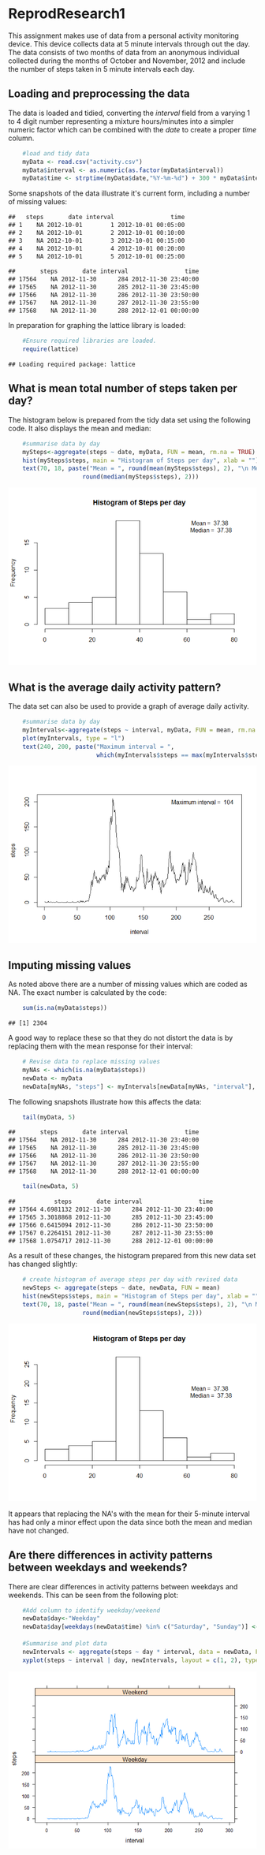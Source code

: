 # ReprodResearch1
This assignment makes use of data from a personal activity monitoring device. This device collects data at 5 minute intervals through out the day. The data consists of two months of data from an anonymous individual collected during the months of October and November, 2012 and include the number of steps taken in 5 minute intervals each day.

## Loading and preprocessing the data
The data is loaded and tidied, converting the *interval* field from a varying 1 to 4 digit number representing a mixture hours/minutes into a simpler numeric factor which can be combined with the *date* to create a proper *time* column.


```r
    #load and tidy data
    myData <- read.csv("activity.csv")
    myData$interval <- as.numeric(as.factor(myData$interval))
    myData$time <- strptime(myData$date,"%Y-%m-%d") + 300 * myData$interval
```

Some snapshots of the data illustrate it's current form, including a number of missing values:


```
##   steps       date interval                time
## 1    NA 2012-10-01        1 2012-10-01 00:05:00
## 2    NA 2012-10-01        2 2012-10-01 00:10:00
## 3    NA 2012-10-01        3 2012-10-01 00:15:00
## 4    NA 2012-10-01        4 2012-10-01 00:20:00
## 5    NA 2012-10-01        5 2012-10-01 00:25:00
```

```
##       steps       date interval                time
## 17564    NA 2012-11-30      284 2012-11-30 23:40:00
## 17565    NA 2012-11-30      285 2012-11-30 23:45:00
## 17566    NA 2012-11-30      286 2012-11-30 23:50:00
## 17567    NA 2012-11-30      287 2012-11-30 23:55:00
## 17568    NA 2012-11-30      288 2012-12-01 00:00:00
```

In preparation for graphing the lattice library is loaded:

```r
    #Ensure required libraries are loaded.
    require(lattice)
```

```
## Loading required package: lattice
```

## What is mean total number of steps taken per day?
The histogram below is prepared from the tidy data set using the following code.  It also displays the mean and median: 


```r
    #summarise data by day
    mySteps<-aggregate(steps ~ date, myData, FUN = mean, rm.na = TRUE)
    hist(mySteps$steps, main = "Histogram of Steps per day", xlab = "")  
    text(70, 18, paste("Mean = ", round(mean(mySteps$steps), 2), "\n Median = ", 
                     round(median(mySteps$steps), 2)))
```

![](PA1_template_files/figure-html/unnamed-chunk-4-1.png) 

## What is the average daily activity pattern?
The data set can also be used to provide a graph of average daily activity.

```r
    #summarise data by day
    myIntervals<-aggregate(steps ~ interval, myData, FUN = mean, rm.na = TRUE)
    plot(myIntervals, type = "l")  
    text(240, 200, paste("Maximum interval = ", 
                         which(myIntervals$steps == max(myIntervals$steps))))
```

![](PA1_template_files/figure-html/unnamed-chunk-5-1.png) 

## Imputing missing values
As noted above there are a number of missing values which are coded as NA. The exact number is calculated by the code:

```r
    sum(is.na(myData$steps))
```

```
## [1] 2304
```
A good way to replace these so that they do not distort the data is by replacing them with the mean response for their interval:

```r
    # Revise data to replace missing values
    myNAs <- which(is.na(myData$steps))
    newData <- myData
    newData[myNAs, "steps"] <- myIntervals[newData[myNAs, "interval"], "steps"]
```

The following snapshots illustrate how this affects the data:


```r
    tail(myData, 5)
```

```
##       steps       date interval                time
## 17564    NA 2012-11-30      284 2012-11-30 23:40:00
## 17565    NA 2012-11-30      285 2012-11-30 23:45:00
## 17566    NA 2012-11-30      286 2012-11-30 23:50:00
## 17567    NA 2012-11-30      287 2012-11-30 23:55:00
## 17568    NA 2012-11-30      288 2012-12-01 00:00:00
```

```r
    tail(newData, 5)
```

```
##           steps       date interval                time
## 17564 4.6981132 2012-11-30      284 2012-11-30 23:40:00
## 17565 3.3018868 2012-11-30      285 2012-11-30 23:45:00
## 17566 0.6415094 2012-11-30      286 2012-11-30 23:50:00
## 17567 0.2264151 2012-11-30      287 2012-11-30 23:55:00
## 17568 1.0754717 2012-11-30      288 2012-12-01 00:00:00
```

As a result of these changes, the histogram prepared from this new data set has changed slightly: 

```r
    # create histogram of average steps per day with revised data
    newSteps <- aggregate(steps ~ date, newData, FUN = mean)
    hist(newSteps$steps, main = "Histogram of Steps per day", xlab = "")
    text(70, 18, paste("Mean = ", round(mean(newSteps$steps), 2), "\n Median = ", 
                     round(median(newSteps$steps), 2)))
```

![](PA1_template_files/figure-html/unnamed-chunk-9-1.png) 

It appears that replacing the NA's with the mean for their 5-minute interval has had only a minor effect upon the data since both the mean and median have not changed.  

## Are there differences in activity patterns between weekdays and weekends?
There are clear differences in activity patterns between weekdays and weekends.  This can be seen from the following plot:

```r
    #Add column to identify weekday/weekend
    newData$day<-"Weekday"
    newData$day[weekdays(newData$time) %in% c("Saturday", "Sunday")] <- "Weekend"

    #Summarise and plot data
    newIntervals <- aggregate(steps ~ day * interval, data = newData, FUN = mean)
    xyplot(steps ~ interval | day, newIntervals, layout = c(1, 2), type = "l")
```

![](PA1_template_files/figure-html/unnamed-chunk-10-1.png) 
    
